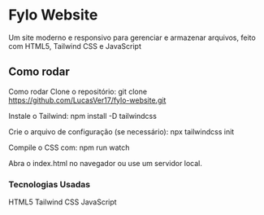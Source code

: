 # Fylo Website

Um site moderno e responsivo para gerenciar e armazenar arquivos, feito com HTML5, Tailwind CSS e JavaScript

## Como rodar

Como rodar
Clone o repositório:
git clone https://github.com/LucasVer17/fylo-website.git

Instale o Tailwind:
npm install -D tailwindcss

Crie o arquivo de configuração (se necessário):
npx tailwindcss init

Compile o CSS com:
npm run watch

Abra o index.html no navegador ou use um servidor local.

### Tecnologias Usadas
HTML5
Tailwind CSS
JavaScript
